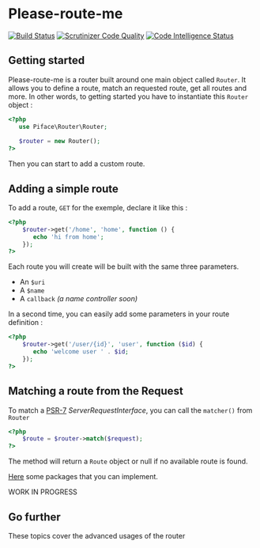 # Please-route-me

[![Build Status](https://travis-ci.org/pifaace/please-route-me.svg?branch=master)](https://travis-ci.org/pifaace/please-route-me) [![Scrutinizer Code Quality](https://scrutinizer-ci.com/g/pifaace/please-route-me/badges/quality-score.png?b=master)](https://scrutinizer-ci.com/g/pifaace/please-route-me/?branch=master) [![Code Intelligence Status](https://scrutinizer-ci.com/g/pifaace/please-route-me/badges/code-intelligence.svg?b=master)](https://scrutinizer-ci.com/code-intelligence)

## Getting started

Please-route-me is a router built around one main object called `Router`. It allows you to 
define a route, match an requested route, get all routes and more.
In other words, to getting started you have to instantiate this `Router` object :
```php
<?php
   use Piface\Router\Router;
   
   $router = new Router();
?>
```

Then you can start to add a custom route.

## Adding a simple route

To add a route, `GET` for the exemple, declare it like this :
```php
<?php
    $router->get('/home', 'home', function () {
       echo 'hi from home';
    });
?>
````

Each route you will create will be built with the same three parameters.
* An `$uri`
* A `$name`
* A `callback` _(a name controller soon)_

In a second time, you can easily add some parameters in your route definition :
```php
<?php
    $router->get('/user/{id}', 'user', function ($id) {
       echo 'welcome user ' . $id;
    });
?>
```

## Matching a route from the Request
To match a [PSR-7](https://www.php-fig.org/psr/psr-7/) _ServerRequestInterface_, 
you can call the `matcher()` from `Router`
```php
<?php
    $route = $router->match($request);
?>
```
The method will return a `Route` object or null if no available route is found.

[Here](https://packagist.org/providers/psr/http-message-implementation) some packages that you can implement.

WORK IN PROGRESS

## Go further

These topics cover the advanced usages of the router

